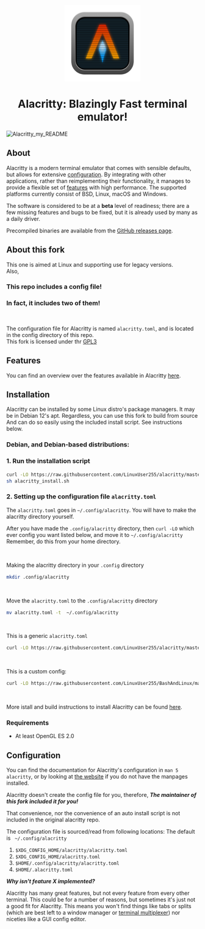 <p align="center">
    <img width="200" alt="Alacritty Logo" src="https://raw.githubusercontent.com/alacritty/alacritty/master/extra/logo/compat/alacritty-term%2Bscanlines.png">
</p>
<h1 align="center">Alacritty:  Blazingly Fast terminal emulator!</h1>

![Alacritty_my_README](https://github.com/LinuxUser255/alacritty/assets/46334926/f4ac6aa7-312a-4b9a-a41a-74bda7bfe70d)






## About

Alacritty is a modern terminal emulator that comes with sensible defaults, but
allows for extensive [configuration](#configuration). By integrating with other
applications, rather than reimplementing their functionality, it manages to
provide a flexible set of [features](./docs/features.md) with high performance.
The supported platforms currently consist of BSD, Linux, macOS and Windows.


The software is considered to be at a **beta** level of readiness; there are
a few missing features and bugs to be fixed, but it is already used by many as
a daily driver.

Precompiled binaries are available from the [GitHub releases page](https://github.com/alacritty/alacritty/releases).

## About this fork
This one is aimed at Linux and supporting use for legacy versions.
</br>
Also, 
### This repo includes a config file! 
### In fact, it includes two of them!
</br>

The configuration file for Alacritty is named `alacritty.toml`, and is located in the config directory of this repo.
</br>
This fork is licensed under thr [GPL3](https://www.gnu.org/licenses/gpl-3.0.en.html)

## Features

You can find an overview over the features available in Alacritty [here](./docs/features.md).

## Installation

Alacritty can be installed by some Linux distro's package managers.
It may be in Debian 12's apt.
Regardless, you can use this fork to build from source
And can do so easily using the included install script.
See instructions below.


### Debian, and Debian-based distributions:

### 1. Run the installation script
```sh
curl -LO https://raw.githubusercontent.com/LinuxUser255/alacritty/master/scripts/alacritty_install.sh
sh alacritty_install.sh
```

### 2. Setting up the configuration file `alacritty.toml`

The `alacritty.toml` goes in `~/.config/alacritty`.
You will have to make the alacritty directory yourself.

After you have made the `.config/alacritty` directory, then `curl -LO` which ever config you want listed below, and move it to `~/.config/alacritty`
Remember, do this from your home directory.

</br>

Making the alacritty directory in your `.config` directory
```sh
mkdir .config/alacritty
```
</br>

Move the `alacritty.toml` to the `.config/alacritty` directory
```bash
mv alacritty.toml -t  ~/.config/alacritty
```
</br>

This is a generic `alacritty.toml`
```sh
curl -LO https://raw.githubusercontent.com/LinuxUser255/alacritty/master/config/alacritty.toml
```
</br>

This is a custom config:
```sh
curl -LO https://raw.githubusercontent.com/LinuxUser255/BashAndLinux/main/Alacritty/alacritty.toml
```
</br>

More istall and build instructions to install Alacritty can be found
[here](INSTALL.md).

### Requirements

- At least OpenGL ES 2.0

## Configuration

You can find the documentation for Alacritty's configuration in `man 5
alacritty`, or by looking at [the website] if you do not have the manpages
installed.

[the website]: https://alacritty.org/config-alacritty.html

Alacritty doesn't create the config file for you, therefore, **_The maintainer of this fork included it for you!_**
</br>

That convenience, nor the convenience of an auto install script is not included in the original alacritty repo.
</br>

The configuration file is sourced/read from following locations:
The default is ` ~/.config/alacritty`

1. `$XDG_CONFIG_HOME/alacritty/alacritty.toml`
2. `$XDG_CONFIG_HOME/alacritty.toml`
3. `$HOME/.config/alacritty/alacritty.toml`
4. `$HOME/.alacritty.toml`

**_Why isn't feature X implemented?_**

Alacritty has many great features, but not every feature from every other
terminal. This could be for a number of reasons, but sometimes it's just not a
good fit for Alacritty. This means you won't find things like tabs or splits
(which are best left to a window manager or [terminal multiplexer][tmux]) nor
niceties like a GUI config editor.

[tmux]: https://github.com/tmux/tmux
